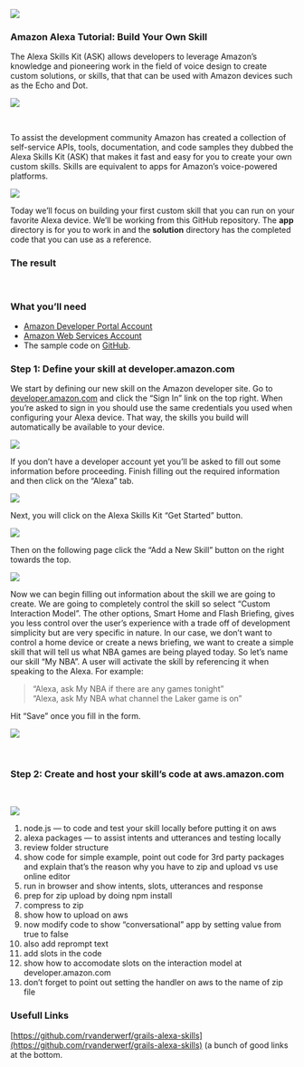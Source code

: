 ![](https://cdn-images-1.medium.com/max/800/1*YoRclV107T0W_erX7mJTTA.jpeg)

### Amazon Alexa Tutorial: Build Your Own Skill 

The Alexa Skills Kit (ASK) allows developers to leverage Amazon’s knowledge and
pioneering work in the field of voice design to create custom solutions, or
skills, that that can be used with Amazon devices such as the Echo and Dot.

![](https://cdn-images-1.medium.com/max/800/1*f81pj9phkW4V5n-5bKaAlQ.png)

<br> 

To assist the development community Amazon has created a collection of
self-service APIs, tools, documentation, and code samples they dubbed the Alexa
Skills Kit (ASK) that makes it fast and easy for you to create your own custom
skills. Skills are equivalent to apps for Amazon’s voice-powered platforms.

![](https://cdn-images-1.medium.com/max/800/1*XlHvsU3ejM4PF6YDjFGgig.png)

Today we’ll focus on building your first custom skill that you can run on your
favorite Alexa device. We’ll be working from this GitHub repository. The **app**
directory is for you to work in and the **solution** directory has the completed
code that you can use as a reference.

### The result

<br> 

### What you’ll need

* [Amazon Developer Portal Account](http://developer.amazon.com/)
* [Amazon Web Services Account](http://aws.amazon.com/)
* The sample code on
[GitHub](https://github.com/alexa/alexa-cookbook/tree/master/handling-responses/dialog-directive-delegate).

### Step 1: Define your skill at developer.amazon.com

We start by defining our new skill on the Amazon developer site. Go to
[developer.amazon.com](https://developer.amazon.com) and click the “Sign In”
link on the top right. When you’re asked to sign in you should use the same
credentials you used when configuring your Alexa device. That way, the skills
you build will automatically be available to your device. 

![](https://cdn-images-1.medium.com/max/800/1*GfF1rOJRVU8TY7-9_IzoQA.png)

If you don’t have a developer account yet you’ll be asked to fill out some
information before proceeding. Finish filling out the required information and
then click on the “Alexa” tab.

![](https://cdn-images-1.medium.com/max/800/1*AgNfwr_iz5fXhurBbyZVxg.png)

Next, you will click on the Alexa Skills Kit “Get Started” button.

![](https://cdn-images-1.medium.com/max/800/1*i1ZPm_uFkKVLx10DBo-6nA.png)

Then on the following page click the “Add a New Skill” button on the right
towards the top.

![](https://cdn-images-1.medium.com/max/800/1*c9Jq4E28gv3mWkbkgsCzow.png)

Now we can begin filling out information about the skill we are going to create.
We are going to completely control the skill so select “Custom Interaction
Model”. The other options, Smart Home and Flash Briefing, gives you less control
over the user’s experience with a trade off of development simplicity but are
very specific in nature. In our case, we don’t want to control a home device or
create a news briefing, we want to create a simple skill that will tell us what
NBA games are being played today. So let’s name our skill “My NBA”. A user will
activate the skill by referencing it when speaking to the Alexa. For example:

> “Alexa, ask My NBA if there are any games tonight”<br> “Alexa, ask My NBA what
> channel the Laker game is on”

Hit “Save” once you fill in the form.

![](https://cdn-images-1.medium.com/max/800/1*ubQ-eUxhoJP4HN7QKWNesg.png)

<br> 

### Step 2: Create and host your skill’s code at aws.amazon.com 

<br> 

![](https://cdn-images-1.medium.com/max/800/1*HveRDXC-v21ID9Rlyr3pww.gif)

1.  node.js — to code and test your skill locally before putting it on aws
1.  alexa packages — to assist intents and utterances and testing locally
1.  review folder structure
1.  show code for simple example, point out code for 3rd party packages and explain
that’s the reason why you have to zip and upload vs use online editor
1.  run in browser and show intents, slots, utterances and response
1.  prep for zip upload by doing npm install
1.  compress to zip
1.  show how to upload on aws
1.  now modify code to show “conversational” app by setting value from true to false
1.  also add reprompt text
1.  add slots in the code
1.  show how to accomodate slots on the interaction model at developer.amazon.com
1.  don’t forget to point out setting the handler on aws to the name of zip file

### Usefull Links

[https://github.com/rvanderwerf/grails-alexa-skills](https://github.com/rvanderwerf/grails-alexa-skills)
(a bunch of good links at the bottom.

